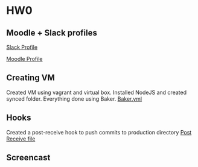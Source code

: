 # HW0   
   
## Moodle + Slack profiles   
   
[Slack Profile](https://csc519-spring2018.slack.com/threads/team/ubhosle/)   
   
[Moodle Profile](https://moodle-courses1718.wolfware.ncsu.edu/user/profile.php?id=144627)  
  
## Creating VM
Created VM using vagrant and virtual box. Installed NodeJS and created synced folder.
Everything done using Baker. [Baker.yml](Baker.yml)   
   
## Hooks
Created a post-receive hook to push commits to production directory
[Post Receive file](post-receive)    
    
## Screencast   
   
